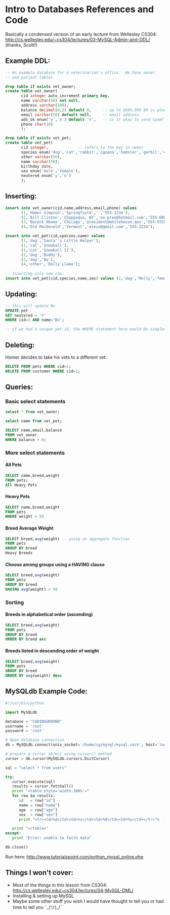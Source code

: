 # Intro to Databases References and Code

Basically a condensed version of an early lecture from Wellesley CS304: http://cs.wellesley.edu/~cs304/lectures/03-MySQL-Admin-and-DDL/ (thanks, Scott!)

## Example DDL: 

```sql
-- An example database for a veterinarian's office.  We have owner,
-- and patient tables

drop table if exists vet_owner;
create table vet_owner(
       cid integer auto_increment primary key,
       name varchar(50) not null,
       address varchar(100),
       balance decimal(8,2) default 0,     -- up to $999,999.99 is plenty
       email varchar(50) default null,     -- email address
       ads_ok enum('y','n') default 'n',   -- is it okay to send spam?
       phone char(10)
       );

drop table if exists vet_pet;
create table vet_pet(
       cid integer,             -- refers to the key in owner
       species enum('dog','cat','rabbit','iguana','hamster','gerbil','other'),
       other varchar(50),
       name varchar(50),
       birthday date,
       sex enum('male','female'),
       neutered enum('y','n')
       );
```

## Inserting: 

```sql
insert into vet_owner(cid,name,address,email,phone) values
       (1,'Homer Simpson','Springfield','','555-1234'),
       (2,'Bill Clinton','Chappaqua, NY','ex-pres@hotmail.com','555-0000'),
       (3,'Barack Obama','Chicago','president@whitehouse.gov','555-5555'),
       (4,'Old MacDonald','Vermont','eieio@gmail.com','555-1234');

insert into vet_pet(cid,species,name) values
       (1,'dog','Santa''s Little Helper'),
       (1,'cat','Snowball'),
       (1,'cat','Snowball II'),
       (2,'dog','Buddy'),
       (3,'dog','Bo'),
       (4,'other','Dolly Llama');
       
-- Inserting only one row: 
insert into vet_pet(cid,species,name,sex) values (2,'dog','Molly','female');
```

## Updating: 

```sql 
-- this will update Bo
UPDATE pet
SET neutered = 'Y'
WHERE cid=3 AND name='Bo';

-- if we had a unique pet id, the WHERE statement here would be simpler
```

## Deleting:

Homer decides to take his vets to a different vet:
```sql 
DELETE FROM pets WHERE cid=1;
DELETE FROM customer WHERE cid=1;
```

## Queries: 

### Basic select statements
```sql 
select * from vet_owner; 

select name from vet_pet;

SELECT name,email,balance
FROM vet_owner
WHERE balance > 0;
```

### More select statements

#### All Pets
```sql
SELECT name,breed,weight
FROM pets;
All Heavy Pets
```

#### Heavy Pets
```sql
SELECT name,breed,weight
FROM pets
WHERE weight > 50
```

#### Breed Average Weight
```sql
SELECT breed,avg(weight) -- using an aggregate function
FROM pets
GROUP BY breed
Heavy Breeds
```

#### Choose among groups using a HAVING clause
```sql
SELECT breed,avg(weight)
FROM pets
GROUP BY breed
HAVING avg(weight) > 50
```

### Sorting

#### Breeds in alphabetical order (ascending)
```sql
SELECT breed,avg(weight)
FROM pets
GROUP BY breed
ORDER BY breed asc
```

#### Breeds listed in descending order of weight
```sql
SELECT breed,avg(weight)
FROM pets
GROUP BY breed
ORDER BY avg(weight) desc
```

## MySQLdb Example Code:
```python
#!/usr/bin/python

import MySQLdb

database = "CODINGGROUND"
username = 'root'
password = 'root'

# Open database connection
db = MySQLdb.connect(unix_socket='/home/cg/mysql/mysql.sock', host='localhost', user=username, passwd=password, db=database )

# prepare a cursor object using cursor() method
cursor = db.cursor(MySQLdb.cursors.DictCursor)

sql = "select * from users"

try:
   cursor.execute(sql)
   results = cursor.fetchall()
   print "<table style='width:100%'>"
   for row in results:
      id   = row["id"]
      name = row["name"]
      age  = row["age"]
      sex  = row["sex"]
      print "<tr><td>%d</td><td>%s</td><td>%d</td><td>%s</td></tr>"%  (id, name, age, sex)

   print "</table>"
except:
   print "Error: unable to fecth data"

db.close()
```

Run here: http://www.tutorialspoint.com/python_mysql_online.php

## Things I won't cover: 

* Most of the things in this lesson from CS304: http://cs.wellesley.edu/~cs304/lectures/04-MySQL-DML/
* Installing & setting up MySQL
* Maybe some other stuff you wish I would have thought to tell you or had time to tell you ¯\_(ツ)_/¯


